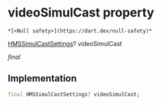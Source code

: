 


# videoSimulCast property




    *[<Null safety>](https://dart.dev/null-safety)*


[HMSSimulCastSettings](../../model_hms_simul_cast_settings/HMSSimulCastSettings-class.md)? videoSimulCast
  
_final_






## Implementation

```dart
final HMSSimulCastSettings? videoSimulCast;


```







